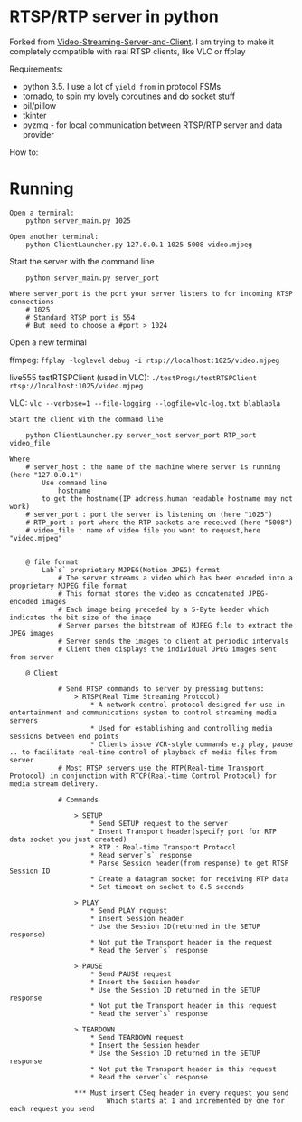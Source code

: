 # RTSP/RTP server in python #

Forked from [Video-Streaming-Server-and-Client](https://github.com/TibbersDriveMustang/Video-Streaming-Server-and-Client).
I am trying to make it completely compatible with real RTSP clients, like VLC or ffplay

Requirements:
- python 3.5. I use a lot of `yield from` in protocol FSMs
- tornado, to spin my lovely coroutines and do socket stuff
- pil/pillow
- tkinter
- pyzmq - for local communication between RTSP/RTP server and data provider

How to:

# Running #

    Open a terminal:
        python server_main.py 1025

    Open another terminal:
        python ClientLauncher.py 127.0.0.1 1025 5008 video.mjpeg

Start the server with the command line
	
		python server_main.py server_port
	
	Where server_port is the port your server listens to for incoming RTSP connections
	    # 1025
		# Standard RTSP port is 554 
		# But need to choose a #port > 1024

Open a new terminal

ffmpeg:
`ffplay -loglevel debug -i rtsp://localhost:1025/video.mjpeg`

live555 testRTSPClient (used in VLC):
`./testProgs/testRTSPClient rtsp://localhost:1025/video.mjpeg`

VLC:
`vlc --verbose=1 --file-logging --logfile=vlc-log.txt blablabla`

	Start the client with the command line

		python ClientLauncher.py server_host server_port RTP_port video_file

	Where 
		# server_host : the name of the machine where server is running (here "127.0.0.1")
            Use command line
                hostname
            to get the hostname(IP address,human readable hostname may not work)
		# server_port : port the server is listening on (here "1025")
		# RTP_port : port where the RTP packets are received (here "5008")
		# video_file : name of video file you want to request,here "video.mjpeg"
	

		@ file format
			Lab`s` proprietary MJPEG(Motion JPEG) format
				# The server streams a video which has been encoded into a proprietary MJPEG file format
				# This format stores the video as concatenated JPEG-encoded images
				# Each image being preceded by a 5-Byte header which indicates the bit size of the image
				# Server parses the bitstream of MJPEG file to extract the JPEG images
				# Server sends the images to client at periodic intervals
				# Client then displays the individual JPEG images sent from server			

        @ Client 
            
                # Send RTSP commands to server by pressing buttons:
                    > RTSP(Real Time Streaming Protocol) 
                        * A network control protocol designed for use in entertainment and communications system to control streaming media servers
                        * Used for establishing and controlling media sessions between end points
                        * Clients issue VCR-style commands e.g play, pause .. to facilitate real-time control of playback of media files from server
                # Most RTSP servers use the RTP(Real-time Transport Protocol) in conjunction with RTCP(Real-time Control Protocol) for media stream delivery.
        
                # Commands
                    
                    > SETUP
                        * Send SETUP request to the server
                        * Insert Transport header(specify port for RTP data socket you just created)
                        * RTP : Real-time Transport Protocol
                        * Read server`s` response
                        * Parse Session header(from response) to get RTSP Session ID
                        * Create a datagram socket for receiving RTP data
                        * Set timeout on socket to 0.5 seconds
                
                    > PLAY
                        * Send PLAY request
                        * Insert Session header
                        * Use the Session ID(returned in the SETUP response)
                        * Not put the Transport header in the request
                        * Read the Server`s` response

                    > PAUSE 
                        * Send PAUSE request
                        * Insert the Session header
                        * Use the Session ID returned in the SETUP response
                        * Not put the Transport header in this request
                        * Read the server`s` response

                    > TEARDOWN
                        * Send TEARDOWN request
                        * Insert the Session header
                        * Use the Session ID returned in the SETUP response
                        * Not put the Transport header in this request
                        * Read the server`s` response

                    *** Must insert CSeq header in every request you send
                            Which starts at 1 and incremented by one for each request you send
